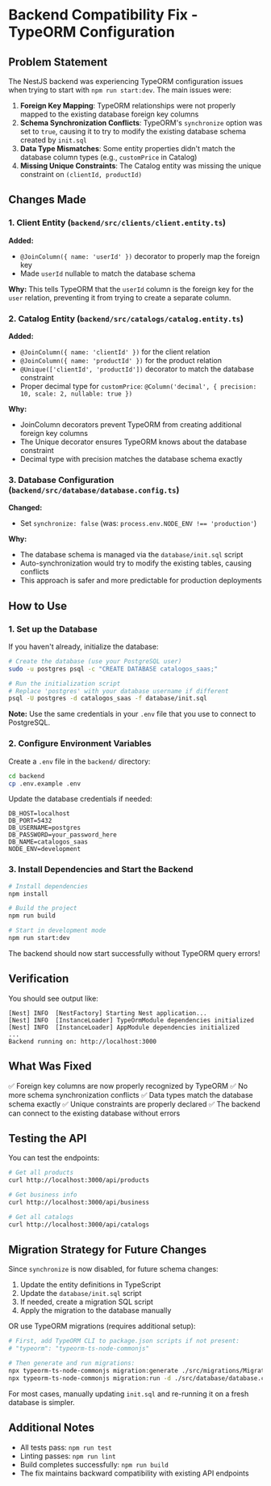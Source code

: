 # Backend Compatibility Fix - TypeORM Configuration

## Problem Statement

The NestJS backend was experiencing TypeORM configuration issues when trying to start with `npm run start:dev`. The main issues were:

1. **Foreign Key Mapping**: TypeORM relationships were not properly mapped to the existing database foreign key columns
2. **Schema Synchronization Conflicts**: TypeORM's `synchronize` option was set to `true`, causing it to try to modify the existing database schema created by `init.sql`
3. **Data Type Mismatches**: Some entity properties didn't match the database column types (e.g., `customPrice` in Catalog)
4. **Missing Unique Constraints**: The Catalog entity was missing the unique constraint on `(clientId, productId)`

## Changes Made

### 1. Client Entity (`backend/src/clients/client.entity.ts`)

**Added:**
- `@JoinColumn({ name: 'userId' })` decorator to properly map the foreign key
- Made `userId` nullable to match the database schema

**Why:** This tells TypeORM that the `userId` column is the foreign key for the `user` relation, preventing it from trying to create a separate column.

### 2. Catalog Entity (`backend/src/catalogs/catalog.entity.ts`)

**Added:**
- `@JoinColumn({ name: 'clientId' })` for the client relation
- `@JoinColumn({ name: 'productId' })` for the product relation
- `@Unique(['clientId', 'productId'])` decorator to match the database constraint
- Proper decimal type for `customPrice`: `@Column('decimal', { precision: 10, scale: 2, nullable: true })`

**Why:** 
- JoinColumn decorators prevent TypeORM from creating additional foreign key columns
- The Unique decorator ensures TypeORM knows about the database constraint
- Decimal type with precision matches the database schema exactly

### 3. Database Configuration (`backend/src/database/database.config.ts`)

**Changed:**
- Set `synchronize: false` (was: `process.env.NODE_ENV !== 'production'`)

**Why:** 
- The database schema is managed via the `database/init.sql` script
- Auto-synchronization would try to modify the existing tables, causing conflicts
- This approach is safer and more predictable for production deployments

## How to Use

### 1. Set up the Database

If you haven't already, initialize the database:

```bash
# Create the database (use your PostgreSQL user)
sudo -u postgres psql -c "CREATE DATABASE catalogos_saas;"

# Run the initialization script
# Replace 'postgres' with your database username if different
psql -U postgres -d catalogos_saas -f database/init.sql
```

**Note:** Use the same credentials in your `.env` file that you use to connect to PostgreSQL.

### 2. Configure Environment Variables

Create a `.env` file in the `backend/` directory:

```bash
cd backend
cp .env.example .env
```

Update the database credentials if needed:

```env
DB_HOST=localhost
DB_PORT=5432
DB_USERNAME=postgres
DB_PASSWORD=your_password_here
DB_NAME=catalogos_saas
NODE_ENV=development
```

### 3. Install Dependencies and Start the Backend

```bash
# Install dependencies
npm install

# Build the project
npm run build

# Start in development mode
npm run start:dev
```

The backend should now start successfully without TypeORM query errors!

## Verification

You should see output like:

```
[Nest] INFO  [NestFactory] Starting Nest application...
[Nest] INFO  [InstanceLoader] TypeOrmModule dependencies initialized
[Nest] INFO  [InstanceLoader] AppModule dependencies initialized
...
Backend running on: http://localhost:3000
```

## What Was Fixed

✅ Foreign key columns are now properly recognized by TypeORM
✅ No more schema synchronization conflicts
✅ Data types match the database schema exactly
✅ Unique constraints are properly declared
✅ The backend can connect to the existing database without errors

## Testing the API

You can test the endpoints:

```bash
# Get all products
curl http://localhost:3000/api/products

# Get business info
curl http://localhost:3000/api/business

# Get all catalogs
curl http://localhost:3000/api/catalogs
```

## Migration Strategy for Future Changes

Since `synchronize` is now disabled, for future schema changes:

1. Update the entity definitions in TypeScript
2. Update the `database/init.sql` script
3. If needed, create a migration SQL script
4. Apply the migration to the database manually

OR use TypeORM migrations (requires additional setup):

```bash
# First, add TypeORM CLI to package.json scripts if not present:
# "typeorm": "typeorm-ts-node-commonjs"

# Then generate and run migrations:
npx typeorm-ts-node-commonjs migration:generate ./src/migrations/MigrationName -d ./src/database/database.config.ts
npx typeorm-ts-node-commonjs migration:run -d ./src/database/database.config.ts
```

For most cases, manually updating `init.sql` and re-running it on a fresh database is simpler.

## Additional Notes

- All tests pass: `npm run test`
- Linting passes: `npm run lint`
- Build completes successfully: `npm run build`
- The fix maintains backward compatibility with existing API endpoints
